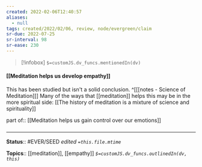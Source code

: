 ```yaml
---
created: 2022-02-06T12:40:57 
aliases:
  - null
tags: created/2022/02/06, review, node/evergreen/claim
sr-due: 2022-07-25
sr-interval: 98
sr-ease: 230
---
```

> [!infobox]
`$=customJS.dv_funcs.mentionedIn(dv)`

#### [[Meditation helps us develop empathy]] 

This has been studied but isn't a solid conclusion.
^[[[notes - Science of Meditation]]]
Many of the ways that [[meditation]] helps this may be in the more spiritual side:
[[The history of meditation is a mixture of science and spirituality]]

part of:: [[Meditation helps us gain control over our emotions]]

### <hr class="footnote"/>

**Status**:: #EVER/SEED 
*edited `=this.file.mtime`*

**Topics**:: [[meditation]], [[empathy]]
*`$=customJS.dv_funcs.outlinedIn(dv, this)`*
